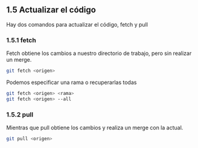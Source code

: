 ## 1.5 Actualizar el código

Hay dos comandos para actualizar el código, fetch y pull

### 1.5.1 fetch

Fetch obtiene los cambios a nuestro directorio de trabajo, pero sin
realizar un merge.

``` bash
git fetch <origen>
```

Podemos especificar una rama o recuperarlas todas

``` bash
git fetch <origen> <rama>
git fetch <origen> --all
```

### 1.5.2 pull

Mientras que pull obtiene los cambios y realiza un merge con la actual.

``` bash
git pull <origen>
```


